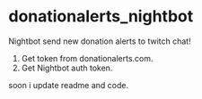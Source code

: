 # donationalerts_nightbot
Nightbot send new donation alerts to twitch chat!

1) Get token from donationalerts.com.<br />
2) Get Nightbot auth token.<br />

soon i update readme and code.<br />
